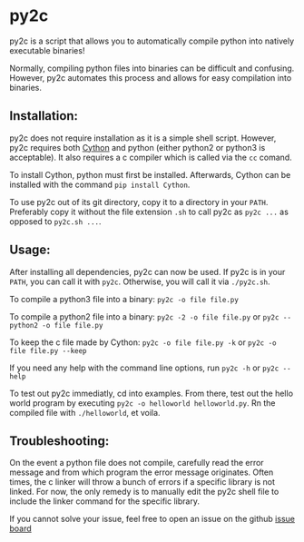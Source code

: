 # py2c

py2c is a script that allows you to automatically compile python into natively executable binaries!

Normally, compiling python files into binaries can be difficult and confusing. However, py2c automates this process and allows for easy compilation into binaries.


## Installation:

py2c does not require installation as it is a simple shell script. However, py2c requires both [Cython](https://github.com/cython/cython) and python (either python2 or python3 is acceptable). It also requires a c compiler which is called via the `cc` comand.

To install Cython, python must first be installed. Afterwards, Cython can be installed with the command `pip install Cython`.

To use py2c out of its git directory, copy it to a directory in your `PATH`. Preferably copy it without the file extension `.sh` to call py2c as `py2c ...` as opposed to `py2c.sh ...`.


## Usage:

After installing all dependencies, py2c can now be used. If py2c is in your `PATH`, you can call it with `py2c`. Otherwise, you will call it via `./py2c.sh`.

To compile a python3 file into a binary: `py2c -o file file.py`

To compile a python2 file into a binary: `py2c -2 -o file file.py` or `py2c --python2 -o file file.py`

To keep the c file made by Cython: `py2c -o file file.py -k` or `py2c -o file file.py --keep`

If you need any help with the command line options, run `py2c -h` or `py2c --help`

To test out py2c immediatly, cd into examples. From there, test out the hello world program by executing `py2c -o helloworld helloworld.py`. Rn the compiled file with `./helloworld`, et voila.


## Troubleshooting:

On the event a python file does not compile, carefully read the error message and from which program the error message originates. Often times, the c linker will throw a bunch of errors if a specific library is not linked. For now, the only remedy is to manually edit the py2c shell file to include the linker command for the specific library.

If you cannot solve your issue, feel free to open an issue on the github [issue board](https://github.com/Raniconduh/py2c/issues)

